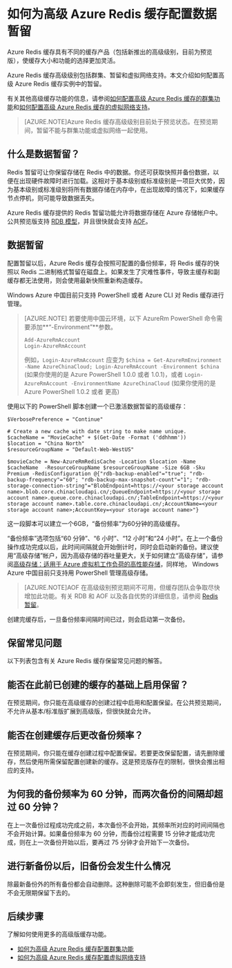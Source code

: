 <properties 
	pageTitle="如何为高级 Azure Redis 缓存配置数据暂留" 
	description="了解如何为高级级别的 Azure Redis 缓存实例配置和管理数据暂留" 
	services="redis-cache" 
	documentationCenter="" 
	authors="steved0x" 
	manager="dwrede" 
	editor=""/>

<tags
	ms.service="cache"
	ms.date="10/01/2015"
	wacn.date=""/>

# 如何为高级 Azure Redis 缓存配置数据暂留

Azure Redis 缓存具有不同的缓存产品（包括新推出的高级级别，目前为预览版），使缓存大小和功能的选择更加灵活。

Azure Redis 缓存高级级别包括群集、暂留和虚拟网络支持。本文介绍如何配置高级 Azure Redis 缓存实例中的暂留。

有关其他高级缓存功能的信息，请参阅[如何配置高级 Azure Redis 缓存的群集功能](/documentation/articles/cache-how-to-premium-clustering)和[如何配置高级 Azure Redis 缓存的虚拟网络支持](/documentation/articles/cache-how-to-premium-vnet)。

>[AZURE.NOTE]Azure Redis 缓存高级级别目前处于预览状态。在预览期间，暂留不能与群集功能或虚拟网络一起使用。

## 什么是数据暂留？
Redis 暂留可让你保留存储在 Redis 中的数据。你还可获取快照并备份数据，以便在出现硬件故障时进行加载。这相对于基本级别或标准级别是一项巨大优势，因为基本级别或标准级别将所有数据存储在内存中，在出现故障的情况下，如果缓存节点停机，则可能导致数据丢失。

Azure Redis 缓存提供的 Redis 暂留功能允许将数据存储在 Azure 存储帐户中。公共预览版支持 [RDB 模型](http://redis.io/topics/persistence)，并且很快就会支持 [AOF](http://redis.io/topics/persistence)。

## 数据暂留
配置暂留以后，Azure Redis 缓存会按照可配置的备份频率，将 Redis 缓存的快照以 Redis 二进制格式暂留在磁盘上。如果发生了灾难性事件，导致主缓存和副缓存都无法使用，则会使用最新快照重新构造缓存。

Windows Azure 中国目前只支持 PowerShell 或者 Azure CLI 对 Redis 缓存进行管理。

> [AZURE.NOTE]
若要使用中国云环境，以下 AzureRm PowerShell 命令需要添加**“-Environment”**参数。
> 
>	`Add-AzureRmAccount`<br />
>	`Login-AzureRmAccount`<br />
>
>例如，`Login-AzureRmAccount` 应变为 `$china = Get-AzureRmEnvironment -Name AzureChinaCloud; Login-AzureRmAccount -Environment $china` (如果你使用的是 Azure PowerShell 1.0.0 或者 1.0.1)，或者 `Login-AzureRmAccount -EnvironmentName AzureChinaCloud` (如果你使用的是 Azure PowerShell 1.0.2 或者 更高)
> 

使用以下的 PowerShell 脚本创建一个已激活数据暂留的高级缓存：

	$VerbosePreference = "Continue"

	# Create a new cache with date string to make name unique. 
	$cacheName = "MovieCache" + $(Get-Date -Format ('ddhhmm')) 
	$location = "China North"
	$resourceGroupName = "Default-Web-WestUS"
	
	$movieCache = New-AzureRmRedisCache -Location $location -Name $cacheName  -ResourceGroupName $resourceGroupName -Size 6GB -Sku Premium -RedisConfiguration @{"rdb-backup-enabled"="true"; "rdb-backup-frequency"="60"; "rdb-backup-max-snapshot-count"="1"; "rdb-storage-connection-string"="BlobEndpoint=https://<your storage account name>.blob.core.chinacloudapi.cn/;QueueEndpoint=https://<your storage account name>.queue.core.chinacloudapi.cn/;TableEndpoint=https://<your storage account name>.table.core.chinacloudapi.cn/;AccountName=<your storage account name>;AccountKey=<your storage account name>"}

这一段脚本可以建立一个6GB，“备份频率”为60分钟的高级缓存。

“备份频率”选项包括“60 分钟”、“6 小时”、“12 小时”和“24 小时”。在上一个备份操作成功完成以后，此时间间隔就会开始倒计时，同时会启动新的备份。建议使用“高级存储”帐户，因为高级存储的吞吐量更大，关于如何建立“高级存储”，请参阅[高级存储：适用于 Azure 虚拟机工作负荷的高性能存储](/documentation/articles/storage-premium-storage-preview-portal)，同样地， Windows Azure 中国目前只支持用 PowerShell 管理高级存储。

>[AZURE.NOTE]AOF 在高级级别预览期间不可用，但缓存团队会争取尽快增加此功能。有关 RDB 和 AOF 以及各自优势的详细信息，请参阅 [Redis 暂留](http://redis.io/topics/persistence)。

创建完缓存后，一旦备份频率间隔时间已过，则会启动第一次备份。

## 保留常见问题

以下列表包含有关 Azure Redis 缓存保留常见问题的解答。

## 能否在此前已创建的缓存的基础上启用保留？

在预览期间，你只能在高级缓存的创建过程中启用和配置保留。在公共预览期间，不允许从基本/标准版扩展到高级版，但很快就会允许。

## 能否在创建缓存后更改备份频率？

在预览期间，你只能在缓存创建过程中配置保留。若要更改保留配置，请先删除缓存，然后使用所需保留配置创建新的缓存。这是预览版存在的限制，很快会推出相应的支持。

## 为何我的备份频率为 60 分钟，而两次备份的间隔却超过 60 分钟？

在上一次备份过程成功完成之前，本次备份不会开始，其频率所对应的时间间隔也不会开始计算。如果备份频率为 60 分钟，而备份过程需要 15 分钟才能成功完成，则在上一次备份开始以后，要再过 75 分钟才会开始下一次备份。

## 进行新备份以后，旧备份会发生什么情况

除最新备份外的所有备份都会自动删除。这种删除可能不会即刻发生，但旧备份是不会无限期保留下去的。

## 后续步骤
了解如何使用更多的高级版缓存功能。

-	[如何为高级 Azure Redis 缓存配置群集功能](/documentation/articles/cache-how-to-premium-clustering)
-	[如何为高级 Azure Redis 缓存配置虚拟网络支持](/documentation/articles/cache-how-to-premium-vnet)
  
<!-- IMAGES -->

[redis-cache-new-cache-menu]: ./media/cache-how-to-premium-persistence/redis-cache-new-cache-menu.png

[redis-cache-premium-pricing-tier]: ./media/cache-how-to-premium-persistence/redis-cache-premium-pricing-tier.png

[redis-cache-persistence]: ./media/cache-how-to-premium-persistence/redis-cache-persistence.png

[redis-cache-persistence-selected]: ./media/cache-how-to-premium-persistence/redis-cache-persistence-selected.png

<!---HONumber=79-->